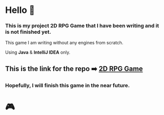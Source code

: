 # Hello 👋
### This is my project <strong>2D RPG Game</strong> that I have been writing and it is not finished yet.

<p>This game I am writing without any engines from scratch.</p>
<p>Using <strong>Java</strong> & <strong>IntelliJ IDEA</strong> only.</p> 

This is the link for the repo ➡️ [2D RPG Game](https://github.com/Runador/Game2d/tree/main)
---

### Hopefully, I will finish this game in the near future.

# 🎮
